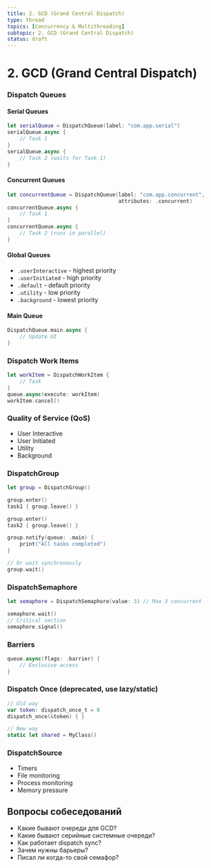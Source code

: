 ```yaml
---
title: 2. GCD (Grand Central Dispatch)
type: thread
topics: [Concurrency & Multithreading]
subtopic: 2. GCD (Grand Central Dispatch)
status: draft
---
```


# 2. GCD (Grand Central Dispatch)


### Dispatch Queues

#### Serial Queues
```swift
let serialQueue = DispatchQueue(label: "com.app.serial")
serialQueue.async {
    // Task 1
}
serialQueue.async {
    // Task 2 (waits for Task 1)
}
```

#### Concurrent Queues
```swift
let concurrentQueue = DispatchQueue(label: "com.app.concurrent", 
                                    attributes: .concurrent)
concurrentQueue.async {
    // Task 1
}
concurrentQueue.async {
    // Task 2 (runs in parallel)
}
```

#### Global Queues
- `.userInteractive` - highest priority
- `.userInitiated` - high priority
- `.default` - default priority
- `.utility` - low priority
- `.background` - lowest priority

#### Main Queue
```swift
DispatchQueue.main.async {
    // Update UI
}
```

### Dispatch Work Items
```swift
let workItem = DispatchWorkItem {
    // Task
}
queue.async(execute: workItem)
workItem.cancel()
```

### Quality of Service (QoS)
- User Interactive
- User Initiated
- Utility
- Background

### DispatchGroup
```swift
let group = DispatchGroup()

group.enter()
task1 { group.leave() }

group.enter()
task2 { group.leave() }

group.notify(queue: .main) {
    print("All tasks completed")
}

// Or wait synchronously
group.wait()
```

### DispatchSemaphore
```swift
let semaphore = DispatchSemaphore(value: 3) // Max 3 concurrent

semaphore.wait()
// Critical section
semaphore.signal()
```

### Barriers
```swift
queue.async(flags: .barrier) {
    // Exclusive access
}
```

### Dispatch Once (deprecated, use lazy/static)
```swift
// Old way
var token: dispatch_once_t = 0
dispatch_once(&token) { }

// New way
static let shared = MyClass()
```

### DispatchSource
- Timers
- File monitoring
- Process monitoring
- Memory pressure

## Вопросы собеседований
- Какие бывают очереди для GCD?
- Какие бывают серийные системные очереди?
- Как работает dispatch sync?
- Зачем нужны барьеры?
- Писал ли когда-то свой семафор?


